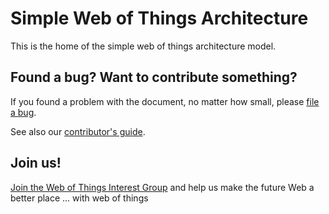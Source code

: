 # Simple Web of Things Architecture

This is the home of the simple web of things architecture model.

## Found a bug? Want to contribute something? 
If you found a problem with the document, no matter how small, 
please [file a bug](https://github.com/hollobit/swot-model/issues).

See also our [contributor's guide](CONTRIBUTING.md).

## Join us!
[Join the Web of Things Interest Group](http://www.w3.org/WoT/IG/) and help us make the future Web a better place ... with web of things

